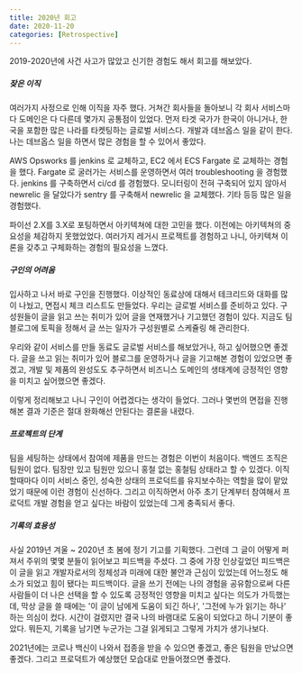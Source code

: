 ```yaml
---
title: 2020년 회고
date: 2020-11-20
categories: [Retrospective]
---
```



2019-2020년에 사건 사고가 많았고 신기한 경험도 해서 회고를 해보았다.





##### 잦은 이직 

여러가지 사정으로 인해 이직을 자주 했다. 거쳐간 회사들을 돌아보니 각 회사 서비스마다 도메인은 다 다른데  몇가지 공통점이 있었다. 먼저 타겟 국가가 한국이 아니거나, 한국을 포함한 많은 나라를 타켓팅하는 글로벌 서비스다. 개발과 데브옵스 일을 같이 한다. 나는 데브옵스 일을 하면서 많은 경험을 할 수 있어서 좋았다. 

AWS Opsworks 를 jenkins 로 교체하고, EC2 에서 ECS Fargate 로 교체하는 경험을 했다. Fargate 로 굴러가는 서비스를 운영하면서 여러 troubleshooting 을 경험했다. jenkins 를 구축하면서 ci/cd 를 경험했다. 모니터링이 전혀 구축되어 있지 않아서 newrelic 을 달았다가 sentry 를 구축해서 newrelic 을 교체했다. 기타 등등 많은 일을 경험했다. 

파이선 2.X를 3.X로 포팅하면서 아키텍쳐에 대한 고민을 했다. 이전에는 아키텍쳐의 중요성을 체감하지 못했었었다. 여러가지 레거시 프로젝트를 경험하고 나니, 아키텍쳐 이론을 갖추고 구체화하는 경험의 필요성을 느꼈다. 



##### 구인의 어려움

입사하고 나서 바로 구인을 진행했다. 이상적인 동료상에 대해서 테크리드와 대화를 많이 나눴고, 면접시 체크 리스트도 만들었다. 우리는 글로벌 서비스를 준비하고 있다. 구성원들이 글을 읽고 쓰는 취미가 있어 글을 연재했거나 기고했던 경험이 있다. 지금도 팀 블로그에 토픽을 정해서 글 쓰는 일자가 구성원별로 스케쥴링 해 관리한다. 

우리와 같이 서비스를 만들 동료도 글로벌 서비스를 해보았거나, 하고 싶어했으면 좋겠다. 글을 쓰고 읽는 취미가 있어 블로그를 운영하거나 글을 기고해본 경험이 있었으면 좋겠고, 개발 및 제품의 완성도도 추구하면서 비즈니스 도메인의 생태계에 긍정적인 영향을 미치고 싶어했으면 좋겠다. 

이렇게 정리해보고 나니 구인이 어렵겠다는 생각이 들었다. 그러나 몇번의 면접을 진행해본 결과 기준은 절대 완화해선 안된다는 결론을 내렸다. 



##### 프로젝트의 단계

팀을 세팅하는 상태에서 참여에 제품을 만드는 경험은 이번이 처음이다. 백엔드 조직은 팀원이 없다. 팀장만 있고 팀원만 있으니 홍철 없는 홍철팀 상태라고 할 수 있겠다. 이직할때마다 이미 서비스 중인, 성숙한 상태의 프로덕트를 유지보수하는 역할을 많이 맡았었기 때문에 이런 경험이 신선하다. 그리고 이직하면서 아주 초기 단계부터 참여해서 프로덕트 개발 경험을 얻고 싶다는 바람이 있었는데 그게 충족되서 좋다.



##### 기록의 효용성

사실 2019년 겨울 ~ 2020년 초 봄에 정기 기고를 기획했다. 그런데 그 글이 어떻게 퍼져서 주위의 몇몇 분들이 읽어보고 피드백을 주셨다. 그 중에 가장 인상깊었던 피드백은 이 글을 읽고 개발자로서의 정체성과 미래에 대한 불안과 근심이 있었는데 어느정도 해소가 되었고 힘이 됐다는 피드백이다. 글을 쓰기 전에는 나의 경험을 공유함으로써 다른 사람들이 더 나은 선택을 할 수 있도록 긍정적인 영향을 미치고 싶다는 의도가 가득했는데, 막상 글을 쓸 때에는 '이 글이 남에게 도움이 되긴 하나', '그전에 누가 읽기는 하나' 하는 의심이 컸다. 시간이 걸렸지만 결국 나의 바램대로 도움이 되었다고 하니 기분이 좋았다. 뭐든지, 기록을 남기면 누군가는 그걸 읽게되고 그렇게 가치가 생기나보다.





2021년에는 코로나 백신이 나와서 접종을 받을 수 있으면 좋겠고, 좋은 팀원을 만났으면 좋겠다. 그리고 프로덕트가 예상했던 모습대로 만들어졌으면 좋겠다. 

